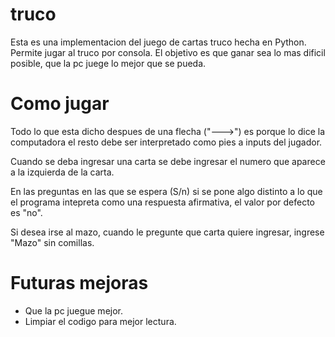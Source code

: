 truco
=====

Esta es una implementacion del juego de cartas truco hecha en Python. Permite jugar al truco por consola.
El objetivo es que ganar sea lo mas dificil posible, que la pc juege lo mejor que se pueda.

Como jugar
==========

Todo lo que esta dicho despues de una flecha ("--->") es porque lo dice la computadora el resto debe ser interpretado como pies a inputs del jugador.

Cuando se deba ingresar una carta se debe ingresar el numero que aparece a la izquierda de la carta.

En las preguntas en las que se espera (S/n) si se pone algo distinto a lo que el programa intepreta como una respuesta afirmativa, el valor por defecto es "no".

Si desea irse al mazo, cuando le pregunte que carta quiere ingresar, ingrese "Mazo" sin comillas.

Futuras mejoras
===============

* Que la pc juegue mejor.
* Limpiar el codigo para mejor lectura.
